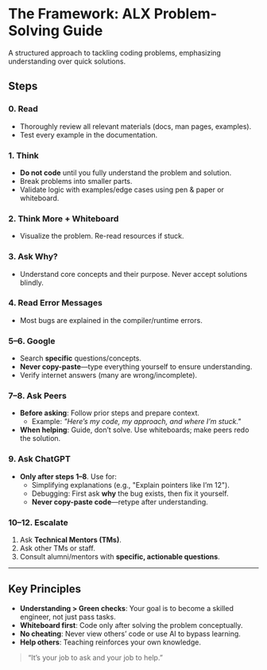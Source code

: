 # The Framework: ALX Problem-Solving Guide

A structured approach to tackling coding problems, emphasizing understanding over quick solutions.

## Steps

### 0. **Read**  
- Thoroughly review all relevant materials (docs, man pages, examples).  
- Test every example in the documentation.

### 1. **Think**  
- **Do not code** until you fully understand the problem and solution.  
- Break problems into smaller parts.  
- Validate logic with examples/edge cases using pen & paper or whiteboard.

### 2. **Think More + Whiteboard**  
- Visualize the problem. Re-read resources if stuck.

### 3. **Ask Why?**  
- Understand core concepts and their purpose. Never accept solutions blindly.

### 4. **Read Error Messages**  
- Most bugs are explained in the compiler/runtime errors.

### 5–6. **Google**  
- Search **specific** questions/concepts.  
- **Never copy-paste**—type everything yourself to ensure understanding.  
- Verify internet answers (many are wrong/incomplete).

### 7–8. **Ask Peers**  
- **Before asking**: Follow prior steps and prepare context.  
  - Example: *"Here’s my code, my approach, and where I’m stuck."*  
- **When helping**: Guide, don’t solve. Use whiteboards; make peers redo the solution.

### 9. **Ask ChatGPT**  
- **Only after steps 1–8**. Use for:  
  - Simplifying explanations (e.g., "Explain pointers like I’m 12").  
  - Debugging: First ask **why** the bug exists, then fix it yourself.  
  - **Never copy-paste code**—retype after understanding.

### 10–12. **Escalate**  
1. Ask **Technical Mentors (TMs)**.  
2. Ask other TMs or staff.  
3. Consult alumni/mentors with **specific, actionable questions**.

---

## Key Principles  
- **Understanding > Green checks**: Your goal is to become a skilled engineer, not just pass tasks.  
- **Whiteboard first**: Code only after solving the problem conceptually.  
- **No cheating**: Never view others’ code or use AI to bypass learning.  
- **Help others**: Teaching reinforces your own knowledge.  

> “It’s your job to ask and your job to help.”  